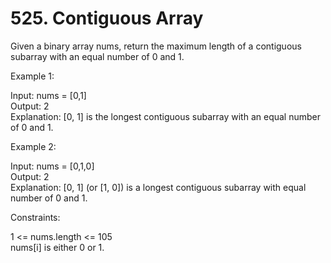 # 525. Contiguous Array

Given a binary array nums, return the maximum length of a contiguous subarray with an 
equal number of 0 and 1.

Example 1:

Input: nums = [0,1]  
Output: 2  
Explanation: [0, 1] is the longest contiguous subarray with an equal number of 0 and 1.  


Example 2:

Input: nums = [0,1,0]  
Output: 2  
Explanation: [0, 1] (or [1, 0]) is a longest contiguous subarray with equal number of 0 and 1.  


Constraints:

1 <= nums.length <= 105  
nums[i] is either 0 or 1.  